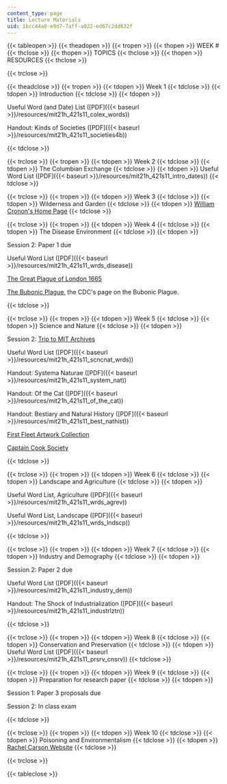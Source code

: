 ```yaml
---
content_type: page
title: Lecture Materials
uid: 1bcc44a0-e9d7-7aff-a022-ed67c2dd632f
---
```


{{< tableopen >}}
{{< theadopen >}}
{{< tropen >}}
{{< thopen >}}
WEEK #
{{< thclose >}}
{{< thopen >}}
TOPICS
{{< thclose >}}
{{< thopen >}}
RESOURCES
{{< thclose >}}

{{< trclose >}}

{{< theadclose >}}
{{< tropen >}}
{{< tdopen >}}
Week 1
{{< tdclose >}}
{{< tdopen >}}
Introduction
{{< tdclose >}}
{{< tdopen >}}


Useful Word (and Date) List ([PDF]({{< baseurl >}}/resources/mit21h_421s11_colex_words))

Handout: Kinds of Societies ([PDF]({{< baseurl >}}/resources/mit21h_421s11_societies4b))


{{< tdclose >}}

{{< trclose >}}
{{< tropen >}}
{{< tdopen >}}
Week 2
{{< tdclose >}}
{{< tdopen >}}
The Columbian Exchange
{{< tdclose >}}
{{< tdopen >}}
Useful Word List ([PDF]({{< baseurl >}}/resources/mit21h_421s11_intro_dates))
{{< tdclose >}}

{{< trclose >}}
{{< tropen >}}
{{< tdopen >}}
Week 3
{{< tdclose >}}
{{< tdopen >}}
Wilderness and Garden
{{< tdclose >}}
{{< tdopen >}}
[William Cronon's Home Page](http://www.williamcronon.net/index.htm)
{{< tdclose >}}

{{< trclose >}}
{{< tropen >}}
{{< tdopen >}}
Week 4
{{< tdclose >}}
{{< tdopen >}}
The Disease Environment
{{< tdclose >}}
{{< tdopen >}}


Session 2: Paper 1 due

Useful Word List ([PDF]({{< baseurl >}}/resources/mit21h_421s11_wrds_disease))

[The Great Plague of London 1665](http://ocp.hul.harvard.edu/contagion/plague.html)

[The Bubonic Plague](http://www.themiddleages.net/plague.html), the CDC's page on the Bubonic Plague.


{{< tdclose >}}

{{< trclose >}}
{{< tropen >}}
{{< tdopen >}}
Week 5
{{< tdclose >}}
{{< tdopen >}}
Science and Nature
{{< tdclose >}}
{{< tdopen >}}


Session 2: [Trip to MIT Archives](http://libraries.mit.edu/archives/)

Useful Word List ([PDF]({{< baseurl >}}/resources/mit21h_421s11_scncnat_wrds))

Handout: Systema Naturae ([PDF]({{< baseurl >}}/resources/mit21h_421s11_system_nat))

Handout: Of the Cat ([PDF]({{< baseurl >}}/resources/mit21h_421s11_of_the_cat))

Handout: Bestiary and Natural History ([PDF]({{< baseurl >}}/resources/mit21h_421s11_best_nathist))

[First Fleet Artwork Collection](https://www.nhm.ac.uk/our-science/departments-and-staff/library-and-archives/collections/fleet-artwork-collection.html)

[Captain Cook Society](http://www.captaincooksociety.com/)


{{< tdclose >}}

{{< trclose >}}
{{< tropen >}}
{{< tdopen >}}
Week 6
{{< tdclose >}}
{{< tdopen >}}
Landscape and Agriculture
{{< tdclose >}}
{{< tdopen >}}


Useful Word List, Agriculture ([PDF]({{< baseurl >}}/resources/mit21h_421s11_wrds_agrev))

Useful Word List, Landscape ([PDF]({{< baseurl >}}/resources/mit21h_421s11_wrds_lndscp))


{{< tdclose >}}

{{< trclose >}}
{{< tropen >}}
{{< tdopen >}}
Week 7
{{< tdclose >}}
{{< tdopen >}}
Industry and Demography
{{< tdclose >}}
{{< tdopen >}}


Session 2: Paper 2 due

Useful Word List ([PDF]({{< baseurl >}}/resources/mit21h_421s11_industry_dem))

Handout: The Shock of Industrialization ([PDF]({{< baseurl >}}/resources/mit21h_421s11_industrlztn))


{{< tdclose >}}

{{< trclose >}}
{{< tropen >}}
{{< tdopen >}}
Week 8
{{< tdclose >}}
{{< tdopen >}}
Conservation and Preservation
{{< tdclose >}}
{{< tdopen >}}
Useful Word List ([PDF]({{< baseurl >}}/resources/mit21h_421s11_prsrv_cnsrv))
{{< tdclose >}}

{{< trclose >}}
{{< tropen >}}
{{< tdopen >}}
Week 9
{{< tdclose >}}
{{< tdopen >}}
Preparation for research paper
{{< tdclose >}}
{{< tdopen >}}


Session 1: Paper 3 proposals due

Session 2: In class exam


{{< tdclose >}}

{{< trclose >}}
{{< tropen >}}
{{< tdopen >}}
Week 10
{{< tdclose >}}
{{< tdopen >}}
Poisoning and Environmentalism
{{< tdclose >}}
{{< tdopen >}}
[Rachel Carson Website](http://www.rachelcarson.org/)
{{< tdclose >}}

{{< trclose >}}

{{< tableclose >}}